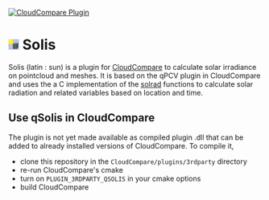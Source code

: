 [![CloudCompare Plugin](https://img.shields.io/badge/plugin-CloudCompare-brightgreen.svg)](https://github.com/CloudCompare/CloudCompare)

# <img src="https://github.com/dabasler/solis-cc/blob/master/qSolis/images/SOLISIcon.png"/> Solis

Solis (latin : sun) is a plugin for [CloudCompare](https://github.com/CloudCompare/CloudCompare) to calculate solar irradiance on pointcloud and meshes.
It is based on the qPCV plugin in CloudCompare and uses the a C implementation of the [solrad](https://github.com/bnasr/solrad) functions to calculate solar radiation and related variables based on location and time.

## Use qSolis in CloudCompare
The plugin is not yet made available as compiled plugin .dll that can be added to already installed versions of CloudCompare. To compile it, 

- clone this repository in the `CloudCompare/plugins/3rdparty` directory
- re-run CloudCompare's cmake
- turn on `PLUGIN_3RDPARTY_QSOLIS` in your cmake options
- build CloudCompare
